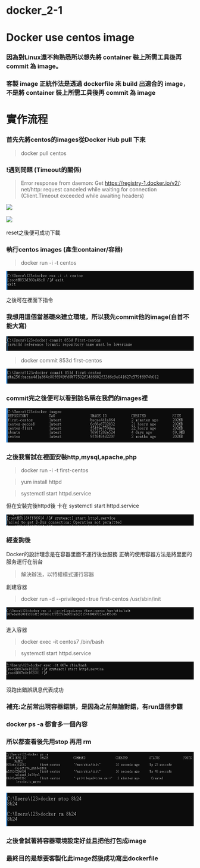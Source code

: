 # docker_2-1
# Docker use centos image

### 因為對Linux還不夠熟悉所以想先將 container 裝上所需工具後再 commit 為 image。

### 客製 image 正統作法是透過 dockerfile 來 build 出適合的 image，不是將 container 裝上所需工具後再 commit 為 image

# 實作流程
### 首先先將centos的images從Docker Hub pull 下來

>docker pull centos

### !遇到問題 (Timeout的關係)
>Error response from daemon: Get https://registry-1.docker.io/v2/: net/http: request canceled while waiting for connection (Client.Timeout exceeded while awaiting headers)

![](https://blog.johnwu.cc/images/x404.png)

![](https://blog.johnwu.cc/images/x405.png)

reset之後便可成功下載

### 執行centos images (產生container/容器)

>docker run -i -t centos

![](https://github.com/a121514191/docker_2/blob/master/centos.PNG)

之後可在裡面下指令

### 我想用這個當基礎來建立環境，所以我先commit他的image(自首不能大寫)

![](https://github.com/a121514191/docker_2/blob/master/lowercase.PNG)

>docker commit 853d first-centos

![](https://github.com/a121514191/docker_2/blob/master/commit.PNG)

### commit完之後便可以看到該名稱在我們的images裡

![](https://github.com/a121514191/docker_2/blob/master/images.PNG)

### 之後我嘗試在裡面安裝http,mysql,apache,php

>docker run -i -t first-centos

>yum install httpd

>systemctl start httpd.service

但在安裝完後httpd後
卡在 systemctl start httpd.service 

![](https://github.com/a121514191/docker_2/blob/master/systemctl.PNG)


### 經查詢後

Docker的設計理念是在容器里面不運行後台服務
正确的使用容器方法是將里面的服务運行在前台

> 解決辦法，以特權模式運行容器

創建容器

> docker run -d --privileged=true first-centos /usr/sbin/init

![](https://github.com/a121514191/docker_2/blob/master/privil.PNG)

進入容器

> docker exec -it centos7 /bin/bash

> systemctl start httpd.service 

![](https://github.com/a121514191/docker_2/blob/master/exec.PNG)

沒跑出錯誤訊息代表成功

### 補充:之前常出現容器錯誤，是因為之前無論對錯，有run這個步驟
### docker ps -a 都會多一個內容
### 所以都查看後先用stop 再用 rm

![](https://github.com/a121514191/docker_2/blob/master/ps.PNG)

![](https://github.com/a121514191/docker_2/blob/master/stop%26rm.PNG)

### 之後會試著將容器環境設定好並且把他打包成image
### 最終目的是想要客製化此image然後成功寫出dockerfile

